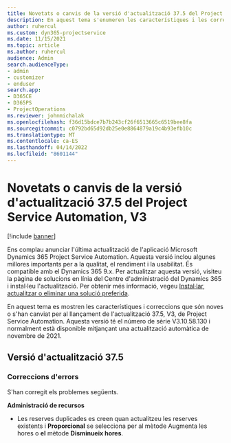 ```yaml
---
title: Novetats o canvis de la versió d'actualització 37.5 del Project Service Automation, V3
description: En aquest tema s'enumeren les característiques i les correccions disponibles a la Versió 37.5 d'actualització Microsoft Dynamics 365 Project Service Automation, V3.
author: ruhercul
ms.custom: dyn365-projectservice
ms.date: 11/15/2021
ms.topic: article
ms.author: ruhercul
audience: Admin
search.audienceType:
- admin
- customizer
- enduser
search.app:
- D365CE
- D365PS
- ProjectOperations
ms.reviewer: johnmichalak
ms.openlocfilehash: f36d15bdce7b7b243cf26f6513665c6519bee8fa
ms.sourcegitcommit: c0792bd65d92db25e0e8864879a19c4b93efb10c
ms.translationtype: MT
ms.contentlocale: ca-ES
ms.lasthandoff: 04/14/2022
ms.locfileid: "8601144"
---
```

# <a name="whats-new-or-changed-in-project-service-automation-update-release-375-v3"></a>Novetats o canvis de la versió d'actualització 37.5 del Project Service Automation, V3

[!include [banner](../includes/psa-now-project-operations.md)]

Ens complau anunciar l'última actualització de l'aplicació Microsoft Dynamics 365 Project Service Automation. Aquesta versió inclou algunes millores importants per a la qualitat, el rendiment i la usabilitat. És compatible amb el Dynamics 365 9.x. Per actualitzar aquesta versió, visiteu la pàgina de solucions en línia del Centre d'administració del Dynamics 365 i instal·leu l'actualització. Per obtenir més informació, vegeu [Instal·lar, actualitzar o eliminar una solució preferida](/power-platform/admin/install-remove-preferred-solution).

En aquest tema es mostren les característiques i correccions que són noves o s'han canviat per al llançament de l'actualització 37.5, V3, de Project Service Automation. Aquesta versió té el número de sèrie V3.10.58.130 i normalment està disponible mitjançant una actualització automàtica de novembre de 2021.

## <a name="update-release-375"></a>Versió d'actualització 37.5

### <a name="bug-fixes"></a>Correccions d'errors

S'han corregit els problemes següents.

**Administració de recursos**
- Les reserves duplicades es creen quan actualitzeu les reserves existents i **Proporcional** se selecciona per al mètode Augmenta les hores o **el** mètode **Disminueix hores**.

